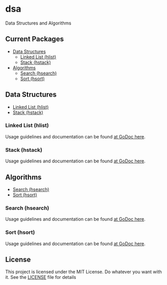 # dsa
Data Structures and Algorithms


## Current Packages #
* [Data Structures](#data-structures)
	* [Linked List (hlist)](#linked-list-hlist)
	* [Stack (hstack)](#stack)
* [Algorithms](#algorithms)
	* [Search (hsearch)](#search)
	* [Sort (hsort)](#sort)


## Data Structures
* [Linked List (hlist)](#linked-list)
* [Stack (hstack)](#stack)

<a name="linked-list-hlist"></a>
### Linked List (hlist)
Usage guidelines and documentation can be found [at GoDoc here](https://godoc.org/github.com/snhilde/dsa/data_structures/hlist).

### Stack (hstack)
Usage guidelines and documentation can be found [at GoDoc here](https://godoc.org/github.com/snhilde/dsa/data_structures/hstack).


## Algorithms
* [Search (hsearch)](#search)
* [Sort (hsort)](#sort)

### Search (hsearch)
Usage guidelines and documentation can be found [at GoDoc here](https://godoc.org/github.com/snhilde/dsa/algorithms/hsearch).

### Sort (hsort)
Usage guidelines and documentation can be found [at GoDoc here](https://godoc.org/github.com/snhilde/dsa/algorithms/hsort).


## License ##
This project is licensed under the MIT License. Do whatever you want with it.
See the [LICENSE](LICENSE) file for details
